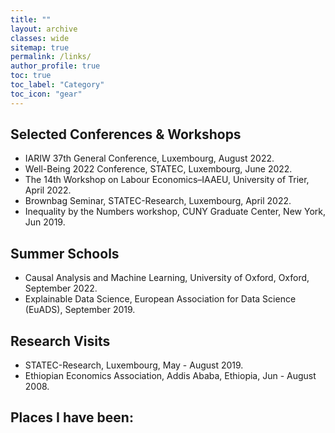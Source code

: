 ```yaml
---
title: ""
layout: archive
classes: wide
sitemap: true
permalink: /links/
author_profile: true
toc: true
toc_label: "Category"
toc_icon: "gear"
---
```


## Selected Conferences & Workshops

* IARIW 37th General Conference, Luxembourg, August 2022. <br>
* Well-Being 2022 Conference, STATEC, Luxembourg, June 2022. <br>
* The 14th Workshop on Labour Economics–IAAEU, University of Trier, April 2022. <br>
* Brownbag Seminar, STATEC-Research, Luxembourg, April 2022. <br>
* Inequality by the Numbers workshop, CUNY Graduate Center, New York, Jun 2019. <br>

## Summer Schools 
* Causal Analysis and Machine Learning, University of Oxford, Oxford, September 2022. <br>
* Explainable Data Science, European Association for Data Science (EuADS), September 2019.

## Research Visits   
* STATEC-Research, Luxembourg, May - August 2019.<br> 
* Ethiopian Economics Association, Addis Ababa, Ethiopia, Jun - August 2008. 

## <i class='fas fa-globe-africa' style='font-size:24px'></i> Places I have been:
<script src="https://www.amcharts.com/lib/3/ammap.js" type="text/javascript"></script>
<script src="https://www.amcharts.com/lib/3/maps/js/worldHigh.js" type="text/javascript"></script>
<script src="https://www.amcharts.com/lib/3/themes/dark.js" type="text/javascript"></script>

<div id="mapdiv" style="width: auto; height: 400px; object-fit:scale-down"></div>
<!--<div style="width: 800px; object-fit:scale-down; font-size: 70%; padding: 5px 0; text-align: center; background-color: #535364; margin-top: 1px; color: #B4B4B7;"> <a href="https://www.amcharts.com/visited_countries/" style="color: #B4B4B7;">Create your own visited countries map</a> or check out the <a href="https://www.amcharts.com/" style="color: #B4B4B7;">JavaScript Charts</a>.</div>
-->
<script type="text/javascript">
var map = AmCharts.makeChart("mapdiv",{
type: "map",
theme: "dark",
projection: "mercator",
panEventsEnabled : true,
backgroundColor : "#535364",
backgroundAlpha : 1,
zoomControl: {
zoomControlEnabled : true
},
dataProvider : {
map : "worldHigh",
getAreasFromMap : true,
areas :
[
	{
		"id": "BE",
		"showAsSelected": true
	},
	{
		"id": "CZ",
		"showAsSelected": true
	},
	{
		"id": "FR",
		"showAsSelected": true
	},
	{
		"id": "DE",
		"showAsSelected": true
	},
	{
		"id": "LU",
		"showAsSelected": true
	},
	{
		"id": "NL",
		"showAsSelected": true
	},
	{
		"id": "ES",
		"showAsSelected": true
	},
	{
		"id": "CH",
		"showAsSelected": true
	},
	{
		"id": "TR",
		"showAsSelected": true
	},
	{
		"id": "US",
		"showAsSelected": true
	},
	{
		"id": "ET",
		"showAsSelected": true
	},
		{
		"id": "IT",
		"showAsSelected": true
	},
	{
		"id": "KE",
		"showAsSelected": true
	}
]
},
areasSettings : {
autoZoom : true,
color : "#B4B4B7",
colorSolid : "#84ADE9",
selectedColor : "#84ADE9",
outlineColor : "#666666",
rollOverColor : "#9EC2F7",
rollOverOutlineColor : "#000000"
}
});
</script>
